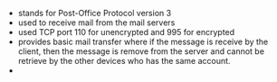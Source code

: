 - stands for Post-Office Protocol version 3
- used to receive mail from the mail servers
- used TCP port 110 for unencrypted and 995 for encrypted
- provides basic mail transfer where if the message is receive by the client, then the message is remove from the server and cannot be retrieve by the other devices who has the same account.
- 